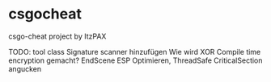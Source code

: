 # csgocheat
csgo-cheat project by ItzPAX

TODO:
tool class
Signature scanner hinzufügen
Wie wird XOR Compile time encryption gemacht?
EndScene ESP Optimieren, ThreadSafe CriticalSection angucken